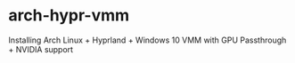 # arch-hypr-vmm
Installing Arch Linux + Hyprland + Windows 10 VMM with GPU Passthrough + NVIDIA support
